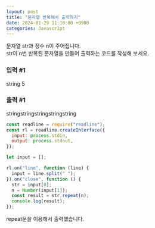 ```yaml
---
layout: post
title: "문자열 반복해서 출력하기"
date: 2024-01-29 11:10:00 +0900
categories: Javascript
---
```


문자열 str과 정수 n이 주어집니다.  
str이 n번 반복된 문자열을 만들어 출력하는 코드를 작성해 보세요.

### 입력 #1

string 5

### 출력 #1

stringstringstringstringstring

```javascript
const readline = require("readline");
const rl = readline.createInterface({
  input: process.stdin,
  output: process.stdout,
});

let input = [];

rl.on("line", function (line) {
  input = line.split(" ");
}).on("close", function () {
  str = input[0];
  n = Number(input[1]);
  const result = str.repeat(n);
  console.log(result);
});
```

repeat문을 이용해서 출력했습니다.
